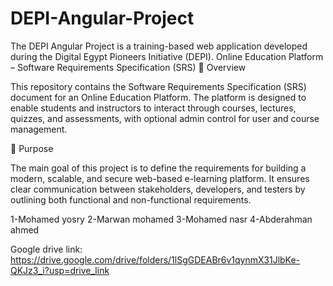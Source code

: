 # DEPI-Angular-Project
The DEPI Angular Project is a training-based web application developed during the Digital Egypt Pioneers Initiative (DEPI).
Online Education Platform – Software Requirements Specification (SRS)
📌 Overview

This repository contains the Software Requirements Specification (SRS) document for an Online Education Platform.
The platform is designed to enable students and instructors to interact through courses, lectures, quizzes, and assessments, with optional admin control for user and course management.

🎯 Purpose

The main goal of this project is to define the requirements for building a modern, scalable, and secure web-based e-learning platform.
It ensures clear communication between stakeholders, developers, and testers by outlining both functional and non-functional requirements.

1-Mohamed yosry
2-Marwan mohamed
3-Mohamed nasr
4-Abderahman ahmed

Google drive link: https://drive.google.com/drive/folders/1lSgGDEABr6v1qynmX31JlbKe-QKJz3_i?usp=drive_link
